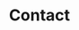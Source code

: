 ---
layout: home

hero:
  name: Contact Us
  text: Let’s Build Something Great Together
  tagline: Reach out today - our team is here to help you enhance developer productivity and achieve your goals with innovative solutions
  image:
      src: /images/styled/goddess-with-pigeon.svg
features:
  - title: Bulgaria
    details: 10 Vihren, floor 3, office 3.3, <br>Sofia, 1618,<br>✉️ <a href="mailto:office@codbex.com">office@codbex.com</a>, <br>📞 +359 (0)888892300
  - title: The United States
    details: 8 The Green STE B <br>Dover, DE 19901, Delaware, <br>✉️ <a href="mailto:office@codbex.com">office@codbex.com</a>, <br>📞 +1 (341) 200-1676


editLink: false

title: Contact
---